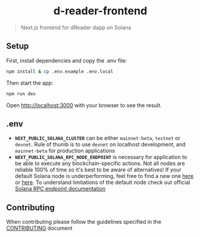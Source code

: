 <h1 align="center">d-reader-frontend</h1>

> Next.js frontend for dReader dapp on Solana

## Setup

First, install dependencies and copy the .env file:

```bash
npm install & cp .env.example .env.local
```

Then start the app:

```bash
npm run dev
```

Open [http://localhost:3000](http://localhost:3000) with your browser to see the result.

## .env

- **`NEXT_PUBLIC_SOLANA_CLUSTER`** can be either `mainnet-beta`, `testnet` or `devnet`. Rule of thumb is to use `devnet` on localhost development, and `mainnet-beta` for production applications
- **`NEXT_PUBLIC_SOLANA_RPC_NODE_ENDPOINT`** is necessary for application to be able to execute any blockchain-specific actions. Not all nodes are reliable 100% of time so it's best to be aware of alternatives! If your default Solana node is underperforming, feel free to find a new one [here](https://www.allthatnode.com/solana.dsrv) or [here](https://github.com/open-sauce-labs/solomon/blob/master/src/constants/rpcNodeProviders.ts). To understand limitations of the default node check out official [Solana RPC endpoint documentation](https://docs.solana.com/cluster/rpc-endpoints)


## Contributing

When contributing please follow the guidelines specified in the [CONTRIBUTING](./CONTRIBUTING.md) document
